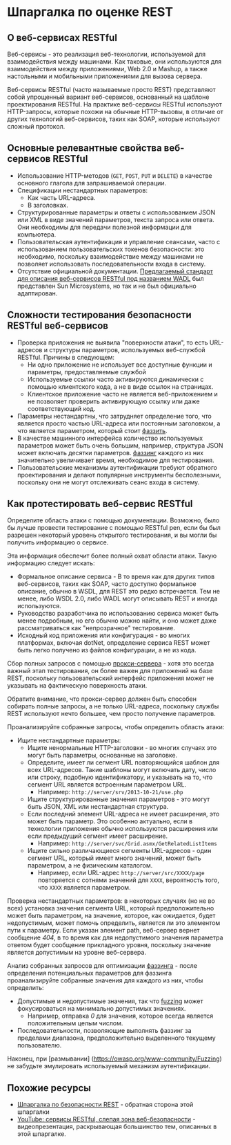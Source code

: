 # Шпаргалка по оценке REST

## О веб-сервисах RESTful

Веб-сервисы - это реализация веб-технологии, используемой для взаимодействия между машинами. Как таковые, они используются для взаимодействия между приложениями, Web 2.0 и Mashup, а также настольными и мобильными приложениями для вызова сервера.

Веб-сервисы RESTful (часто называемые просто REST) представляют собой упрощенный вариант веб-сервисов, основанный на шаблоне проектирования RESTful. На практике веб-сервисы RESTful используют HTTP-запросы, которые похожи на обычные HTTP-вызовы, в отличие от других технологий веб-сервисов, таких как SOAP, которые используют сложный протокол.

## Основные релевантные свойства веб-сервисов RESTful

- Использование HTTP-методов (`GET`, `POST`, `PUT` и `DELETE`) в качестве основного глагола для запрашиваемой операции.
- Спецификации нестандартных параметров:
    - Как часть URL-адреса.
    - В заголовках.
- Структурированные параметры и ответы с использованием JSON или XML в виде значений параметров, текста запроса или ответа. Они необходимы для передачи полезной информации для компьютера.
- Пользовательская аутентификация и управление сеансами, часто с использованием пользовательских токенов безопасности: это необходимо, поскольку взаимодействие между машинами не позволяет использовать последовательности входа в систему.
- Отсутствие официальной документации. [Предлагаемый стандарт для описания веб-сервисов RESTful под названием WADL](http://www.w3.org/Submission/wadl/) был представлен Sun Microsystems, но так и не был официально адаптирован.

## Сложности тестирования безопасности RESTful веб-сервисов

- Проверка приложения не выявила "поверхности атаки", то есть URL-адресов и структуры параметров, используемых веб-службой RESTful. Причины в следующем:
    - Ни одно приложение не использует все доступные функции и параметры, предоставляемые службой
    - Используемые ссылки часто активируются динамически с помощью клиентского кода, а не в виде ссылок на страницах.
    - Клиентское приложение часто не является веб-приложением и не позволяет проверить активирующую ссылку или даже соответствующий код.
- Параметры нестандартны, что затрудняет определение того, что является просто частью URL-адреса или постоянным заголовком, а что является параметром, который стоит [фаззить](https://owasp.org/www-community/Fuzzing).
- В качестве машинного интерфейса количество используемых параметров может быть очень большим, например, структура JSON может включать десятки параметров. [фаззинг](https://owasp.org/www-community/Fuzzing) каждого из них значительно увеличивает время, необходимое для тестирования.
- Пользовательские механизмы аутентификации требуют обратного проектирования и делают популярные инструменты бесполезными, поскольку они не могут отслеживать сеанс входа в систему.

## Как протестировать веб-сервис RESTful

Определите область атаки с помощью документации. Возможно, было бы лучше провести тестирование с помощью RESTful pen, если бы был разрешен некоторый уровень открытого тестирования, и вы могли бы получить информацию о сервисе.

Эта информация обеспечит более полный охват области атаки. Такую информацию следует искать:

- Формальное описание сервиса - В то время как для других типов веб-сервисов, таких как SOAP, часто доступно формальное описание, обычно в WSDL, для REST это редко встречается. Тем не менее, либо WSDL 2.0, либо WADL могут описывать REST и иногда используются.
- Руководство разработчика по использованию сервиса может быть менее подробным, но его обычно можно найти, и оно может даже рассматриваться как "непрозрачное" тестирование.
- Исходный код приложения или конфигурация - во многих платформах, включая dotNet, определение сервиса REST может быть легко получено из файлов конфигурации, а не из кода.

Сбор полных запросов с помощью [прокси-сервера](https://www.zaproxy.org/) - хотя это всегда важный этап тестирования, он более важен для приложений на базе REST, поскольку пользовательский интерфейс приложения может не указывать на фактическую поверхность атаки.

Обратите внимание, что прокси-сервер должен быть способен собирать полные запросы, а не только URL-адреса, поскольку службы REST используют нечто большее, чем просто получение параметров.

Проанализируйте собранные запросы, чтобы определить область атаки:

- Ищите нестандартные параметры:
    - Ищите ненормальные HTTP-заголовки - во многих случаях это могут быть параметры, основанные на заголовке.
    - Определите, имеет ли сегмент URL повторяющийся шаблон для всех URL-адресов. Такие шаблоны могут включать дату, число или строку, подобную идентификатору, и указывать на то, что сегмент URL является встроенным параметром URL.
        - Например: `http://server/srv/2013-10-21/use.php`
    - Ищите структурированные значения параметров - это могут быть JSON, XML или нестандартная структура.
    - Если последний элемент URL-адреса не имеет расширения, это может быть параметр. Это особенно актуально, если в технологии приложения обычно используются расширения или если предыдущий сегмент имеет расширение.
        - Например: `http://server/svc/Grid.asmx/GetRelatedListItems`
    - Ищите сильно различающиеся сегменты URL-адресов - один сегмент URL, который имеет много значений, может быть параметром, а не физическим каталогом.
        - Например, если URL-адрес `http://server/src/XXXX/page` повторяется с сотнями значений для `XXXX`, вероятность того, что `XXXX` является параметром.

Проверка нестандартных параметров: в некоторых случаях (но не во всех) установка значения сегмента URL, который предположительно может быть параметром, на значение, которое, как ожидается, будет недопустимым, может помочь определить, является ли это элементом пути к параметру. Если указан элемент path, веб-сервер вернет сообщение *404*, в то время как для недопустимого значения параметра ответом будет сообщение прикладного уровня, поскольку значение является допустимым на уровне веб-сервера.

Анализ собранных запросов для оптимизации [фаззинга](https://owasp.org/www-community/Fuzzing) - после определения потенциальных параметров для фаззинга проанализируйте собранные значения для каждого из них, чтобы определить:

- Допустимые и недопустимые значения, так что [fuzzing](https://owasp.org/www-community/Fuzzing) может фокусироваться на минимально допустимых значениях.
    - Например, отправка *0* для значения, которое всегда является положительным целым числом.
- Последовательности, позволяющие выполнять фаззинг за пределами диапазона, предположительно выделенного текущему пользователю.

Наконец, при [размывании] (https://owasp.org/www-community/Fuzzing) не забудьте эмулировать используемый механизм аутентификации.

## Похожие ресурсы

- [Шпаргалка по безопасности REST](REST_Security_Cheat_Sheet.md) - обратная сторона этой шпаргалки
- [YouTube: сервисы RESTful, слепая зона веб-безопасности](https://www.youtube.com/watch?v=pWq4qGLAZHI) - видеопрезентация, раскрывающая большинство тем, описанных в этой шпаргалке.

